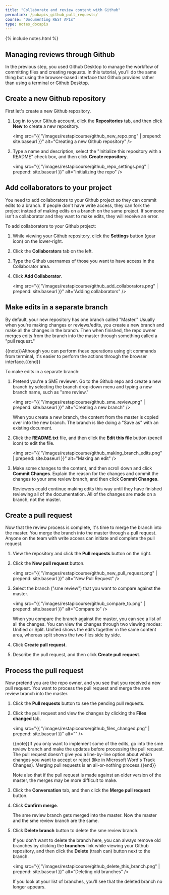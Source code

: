 ```yaml
---
title: "Collaborate and review content with Github"
permalink: /pubapis_github_pull_requests/
course: "Documenting REST APIs"
type: notes_docapis
---
```

{% include notes.html %}

## Managing reviews through Github

In the previous step, you used Github Desktop to manage the workflow of committing files and creating reqeusts. In this tutorial, you'll do the same thing but using the browser-based interface that Github provides rather than using a terminal or Github Desktop.

## Create a new Github repository

First let's create a new Github repository.

1. Log in to your Github account, click the **Repositories** tab, and then click **New** to create a new repository.
	
	<img src="{{ "/images/restapicourse/github_new_repo.png" | prepend: site.baseurl }}" alt="Creating a new Github repository" />
	
2. Type a name and description, select the "Initialize this repository with a README" check box, and then click **Create repository**. 
	
	<img src="{{ "/images/restapicourse/github_repo_settings.png" | prepend: site.baseurl }}" alt="Initializing the repo" />

## Add collaborators to your project

You need to add collaborators to your Github project so they can commit edits to a branch. If people don't have write access, they can fork the project instead of making edits on a branch on the same project. If someone isn't a collaborator and they want to make edits, they will receive an error.

To add collaborators to your Github project:

1. While viewing your Github repository, click the **Settings** button (gear icon) on the lower-right. 
2. Click the **Collaborators** tab on the left.
3. Type the Github usernames of those you want to have access in the Collaborator area.
4. Click **Add Collaborator**.
	
	<img src="{{ "/images/restapicourse/github_add_collaborators.png" | prepend: site.baseurl }}" alt="Adding collaborators" />

## Make edits in a separate branch

By default, your new repository has one branch called "Master." Usually when you're making changes or reviews/edits, you create a new branch and make all the changes in the branch. Then when finished, the repo owner merges edits from the branch into the master through something called a "pull request."

{{note}}Although you can perform these operations using git commands from terminal, it's easier to perform the actions through the browser interface.{{end}}

To make edits in a separate branch: 

1. Pretend you're a SME reviewer. Go to the Github repo and create a new branch by selecting the branch drop-down menu and typing a new branch name, such as "sme review."
	
	<img src="{{ "/images/restapicourse/github_sme_review.png" | prepend: site.baseurl }}" alt="Creating a new branch" />
	
	When you create a new branch, the content from the master is copied over into the new branch. The branch is like doing a "Save as" with an existing document.
	
2. Click the **README.txt** file, and then click the **Edit this file** button (pencil icon) to edit the file.
	
	<img src="{{ "/images/restapicourse/github_making_branch_edits.png" | prepend: site.baseurl }}" alt="Making an edit" />
	
3. Make some changes to the content, and then scroll down and click **Commit Changes**. Explain the reason for the changes and commit the changes to your sme review branch, and then click **Commit Changes**.
	
	Reviewers could continue making edits this way until they have finished reviewing all of the documentation. All of the changes are made on a branch, not the master.

## Create a pull request

Now that the review process is complete, it's time to merge the branch into the master. You merge the branch into the master through a pull request. Anyone on the team with write access can initiate and complete the pull request.

1. View the repository and click the **Pull requests** button on the right.
2. Click the **New pull request** button.
	
	<img src="{{ "/images/restapicourse/github_new_pull_request.png" | prepend: site.baseurl }}" alt="New Pull Request" />
	
3. Select the branch ("sme review") that you want to compare against the master.
	
	<img src="{{ "/images/restapicourse/github_compare_to.png" | prepend: site.baseurl }}" alt="Compare to" />
	
	When you compare the branch against the master, you can see a list of all the changes. You can view the changes through two viewing modes: Unified or Split. Unified shows the edits together in the same content area, whereas split shows the two files side by side.
	
4. Click **Create pull request**.
5. Describe the pull request, and then click **Create pull request**.

## Process the pull request

Now pretend you are the repo owner, and you see that you received a new pull request. You want to process the pull request and merge the sme review branch into the master.

1. Click the **Pull requests** button to see the pending pull requests.
2. Click the pull request and view the changes by clicking the **Files changed** tab.
	
	<img src="{{ "/images/restapicourse/github_files_changed.png" | prepend: site.baseurl }}" alt="" />
	
	{{note}}If you only want to implement some of the edits, go into the sme review branch and make the updates before processing the pull request. The pull request doesn't give you a line-by-line option about which changes you want to accept or reject (like in Microsoft Word's Track Changes). Merging pull requests is an all-or-nothing process.{{end}}
	
	Note also that if the pull request is made against an older version of the master, the merges may be more difficult to make.
	
3. Click the **Conversation** tab, and then click the **Merge pull request** button.
4. Click **Confirm merge**. 
	
	The sme review branch gets merged into the master. Now the master and the sme review branch are the same. 
	
5. Click **Delete branch** button to delete the sme review branch.
	
	If you don't want to delete the branch here, you can always remove old branches by clicking the **branches** link while viewing your Github repository, and then click the **Delete** (trash can) button next to the branch. 
	
	<img src="{{ "/images/restapicourse/github_delete_this_branch.png" | prepend: site.baseurl }}" alt="Deleting old branches" />
	
	If you look at your list of branches, you'll see that the deleted branch no longer appears.



